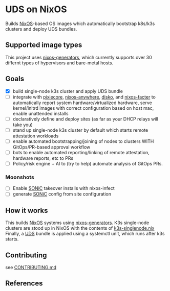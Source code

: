 # UDS on NixOS

Builds [NixOS]-based OS images which automatically
bootstrap k8s/k3s clusters and deploy UDS bundles.

## Supported image types

This project uses [nixos-generators], which currently supports
over 30 differnt types of hypervisors and bare-metal hosts.

## Goals

- [x] build single-node k3s cluster and apply UDS bundle
- [ ] integrate with [pixiecore], [nixos-anywhere], [disko], and [nixos-facter]
      to automatically report system hardware/virtualized hardware,
      serve kernel/initrd images with correct configuration based on host mac,
      enable unattended installs
- [ ] declaratively define and deploy sites
      (as far as your DHCP relays will take you)
- [ ] stand up single-node k3s cluster by default which starts
      remote attestation workloads
- [ ] enable automated bootstrapping/joining of nodes to clusters
      WITH GitOps/PR-based approval workflow
- [ ] bots to enable automated reporting/linking of remote attestation,
      hardware reports, etc to PRs
- [ ] Policy/risk engine + AI to (try to help) automate analysis of GitOps PRs.

### Moonshots

- [ ] Enable [SONiC] takeover installs with nixos-infect
- [ ] generate [SONiC] config from site configuration

## How it works

This builds [NixOS] systems using [nixos-generators](https://github.com/nix-community/nixos-generators/).
K3s single-node clusters are stood up in NixOS with the contents of [k3s-singlenode.nix](./src/modules/k3s-singlenode.nix)
Finally, a [UDS] bundle is applied using a systemctl unit, which runs after
k3s starts.

## Contributing

see [CONTRIBUTING.md](./CONTRIBUTING.md)

## References

[NixOS]: https://nixos.org/
[nixos-generators]: https://github.com/nix-community/nixos-generators/
[nixos-anywhere]: https://github.com/nix-community/nixos-anywhere/
[disko]: https://github.com/nix-community/disko
[nixos-facter]: https://github.com/nix-community/nixos-facter
[pixiecore]: https://github.com/danderson/netboot/tree/main/pixiecore
[SONiC]: https://github.com/sonic-net/SONiC
[UDS]: https://uds.defenseunicorns.com
